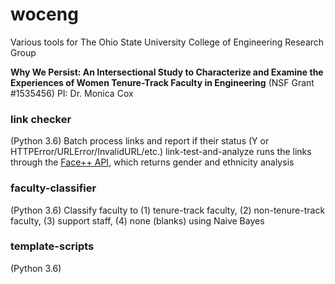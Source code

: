 # woceng
Various tools for The Ohio State University College of Engineering Research Group

**Why We Persist: An Intersectional Study to Characterize and Examine the Experiences of Women Tenure-Track Faculty in Engineering** (NSF Grant #1535456)
PI: Dr. Monica Cox

### link checker
(Python 3.6) Batch process links and report if their status (Y or HTTPError/URLError/InvalidURL/etc.) 
link-test-and-analyze runs the links through the [Face++ API](https://www.faceplusplus.com/), which returns gender and ethnicity analysis

### faculty-classifier

(Python 3.6) Classify faculty to (1) tenure-track faculty, (2) non-tenure-track faculty, (3) support staff, (4) none (blanks) using Naive Bayes

### template-scripts

(Python 3.6) 

